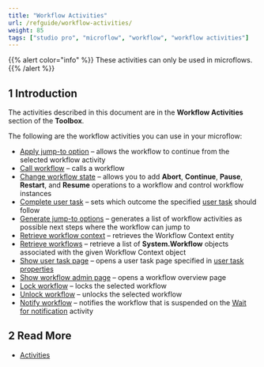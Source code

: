 ```yaml
---
title: "Workflow Activities"
url: /refguide/workflow-activities/
weight: 85
tags: ["studio pro", "microflow", "workflow", "workflow activities"]
---
```


{{% alert color="info" %}}
These activities can only be used in microflows.
{{% /alert %}}

## 1 Introduction

The activities described in this document are in the **Workflow Activities** section of the **Toolbox**.

The following are the workflow activities you can use in your microflow:

* [Apply jump-to option](/refguide/apply-jump-to-option/) – allows the workflow to continue from the selected workflow activity
* [Call workflow](/refguide/workflow-call/) – calls a workflow
* [Change workflow state](/refguide/change-workflow-state/) – allows you to add **Abort**, **Continue**, **Pause**, **Restart**, and **Resume** operations to a workflow and control workflow instances
* [Complete user task](/refguide/complete-task/) – sets which outcome the specified [user task](/refguide/user-task/) should follow
* [Generate jump-to options](/refguide/generate-jump-to-options/) – generates a list of workflow activities as possible next steps where the workflow can jump to
* [Retrieve workflow context](/refguide/retrieve-workflow-context/) – retrieves the Workflow Context entity
* [Retrieve workflows](/refguide/retrieve-workflows/) – retrieve a list of **System.Workflow** objects associated with the given Workflow Context object
* [Show user task page](/refguide/show-task-page/) – opens a user task page specified in [user task properties](/refguide/user-task/) 
* [Show workflow admin page](/refguide/show-workflow-page/) – opens a workflow overview page
* [Lock workflow](/refguide/lock-workflow/) – locks the selected workflow
* [Unlock workflow](/refguide/unlock-workflow/) – unlocks the selected workflow
* [Notify workflow](/refguide/notify-workflow/) – notifies the  workflow that is suspended on the [Wait for notification](/refguide/wait-for-notification/) activity

## 2 Read More

* [Activities](/refguide/activities/)
